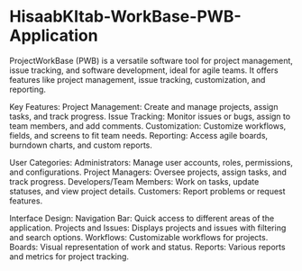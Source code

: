 # HisaabKItab-WorkBase-PWB-Application
ProjectWorkBase (PWB) is a versatile software tool for project management, issue tracking, and software development, ideal for agile teams. It offers features like project management, issue tracking, customization, and reporting.

Key Features:
Project Management: Create and manage projects, assign tasks, and track progress.
Issue Tracking: Monitor issues or bugs, assign to team members, and add comments.
Customization: Customize workflows, fields, and screens to fit team needs.
Reporting: Access agile boards, burndown charts, and custom reports.

User Categories:
Administrators: Manage user accounts, roles, permissions, and configurations.
Project Managers: Oversee projects, assign tasks, and track progress.
Developers/Team Members: Work on tasks, update statuses, and view project details.
Customers: Report problems or request features.

Interface Design:
Navigation Bar: Quick access to different areas of the application.
Projects and Issues: Displays projects and issues with filtering and search options.
Workflows: Customizable workflows for projects.
Boards: Visual representation of work and status.
Reports: Various reports and metrics for project tracking.
